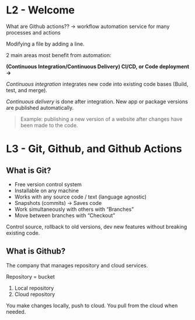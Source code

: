 # L2 - Welcome
What are Github actions?? → workflow automation service for many processes and actions

Modifying a file by adding a line. 

2 main areas most benefit from automation:

**(Continuous Integration/Continuous Delivery) CI/CD, or Code deployment →**

_Continuous integration_ integrates new code into existing code bases (Build, test, and merge). 

_Continuous delivery_ is done after integration. New app or package versions are published automatically. 

> Example: publishing a new version of a website after changes have been made to the code. 

# L3 - Git, Github, and Github Actions
## What is Git?
* Free version control system
* Installable on any machine
* Works with any source code / text (language agnostic) 
* Snapshots (commits) → Saves code 
* Work simultaneously with others with “Branches”
* Move between branches with “Checkout”

Control source, rollback to old versions, dev new features without breaking existing code. 

## What is Github?
The company that manages repository and cloud services. 

Repository = bucket

1. Local repository
2. Cloud repository

You make changes locally, push to cloud. You pull from the cloud when needed. 